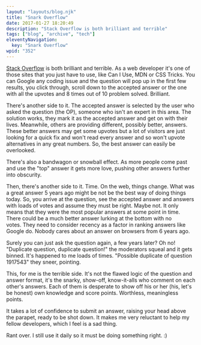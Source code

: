 ```yaml
---
layout: "layouts/blog.njk"
title: "Snark Overflow"
date: 2017-01-27 18:20:49
description: "Stack Overflow is both brilliant and terrible"
tags: ["blog", "archive", "tech"]
eleventyNavigation:
  key: "Snark Overflow"
wpid: "352"
---
```


<a href="https://stackoverflow.com/" target="_blank">Stack Overflow</a> is both brilliant and terrible. As a web developer it's one of those sites that you just have to use, like Can I Use, MDN or CSS Tricks. You can Google any coding issue and the question will pop up in the first few results, you click through, scroll down to the accepted answer or the one with all the upvotes and 8 times out of 10 problem solved. Brilliant.

There's another side to it. The accepted answer is selected by the user who asked the question (the OP), someone who isn't an expert in this area. The solution works, they mark it as the accepted answer and get on with their lives. Meanwhile, others are providing different, possibly better, answers. These better answers may get some upvotes but a lot of visitors are just looking for a quick fix and won't read every answer and so won't upvote alternatives in any great numbers. So, the best answer can easily be overlooked.

There's also a bandwagon or snowball effect. As more people come past and use the "top" answer it gets more love, pushing other answers further into obscurity.

Then, there's another side to it. Time. On the web, things change. What was a great answer 5 years ago might be not be the best way of doing things today. So, you arrive at the question, see the accepted answer and answers with loads of votes and assume they must be right. Maybe not. It only means that they were the most popular answers at some point in time. There could be a much better answer lurking at the bottom with no votes. They need to consider recency as a factor in ranking answers like Google do. Nobody cares about an answer on browsers from 6 years ago.

Surely you can just ask the question again, a few years later? Oh no! "Duplicate question, duplicate question!" the moderators squeal and it gets binned. It's happened to me loads of times. "Possible duplicate of question 1917543" they sneer, pointing.

This, for me is the terrible side. It's not the flawed logic of the question and answer format, it's the snarky, show-off, know-it-alls who comment on each other's answers. Each of them is desperate to show off his or her (his, let's be honest) own knowledge and score points. Worthless, meaningless points.

It takes a lot of confidence to submit an answer, raising your head above the parapet, ready to be shot down. It makes me very reluctant to help my fellow developers, which I feel is a sad thing.

Rant over. I still use it daily so it must be doing something right. :)
